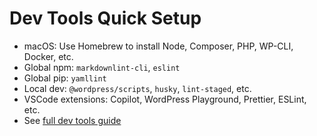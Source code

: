 # Dev Tools Quick Setup

- macOS: Use Homebrew to install Node, Composer, PHP, WP-CLI, Docker, etc.
- Global npm: `markdownlint-cli`, `eslint`
- Global pip: `yamllint`
- Local dev: `@wordpress/scripts`, `husky`, `lint-staged`, etc.
- VSCode extensions: Copilot, WordPress Playground, Prettier, ESLint, etc.
- See [full dev tools guide]({{dev_tools_full_link}})